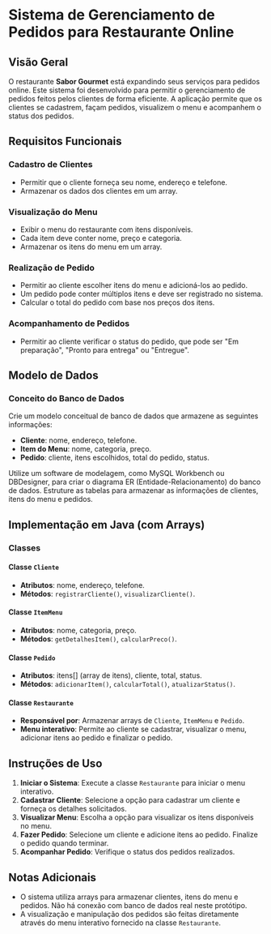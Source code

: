 # Sistema de Gerenciamento de Pedidos para Restaurante Online

## Visão Geral

O restaurante **Sabor Gourmet** está expandindo seus serviços para pedidos online. Este sistema foi desenvolvido para permitir o gerenciamento de pedidos feitos pelos clientes de forma eficiente. A aplicação permite que os clientes se cadastrem, façam pedidos, visualizem o menu e acompanhem o status dos pedidos.

## Requisitos Funcionais

### Cadastro de Clientes
- Permitir que o cliente forneça seu nome, endereço e telefone.
- Armazenar os dados dos clientes em um array.

### Visualização do Menu
- Exibir o menu do restaurante com itens disponíveis.
- Cada item deve conter nome, preço e categoria.
- Armazenar os itens do menu em um array.

### Realização de Pedido
- Permitir ao cliente escolher itens do menu e adicioná-los ao pedido.
- Um pedido pode conter múltiplos itens e deve ser registrado no sistema.
- Calcular o total do pedido com base nos preços dos itens.

### Acompanhamento de Pedidos
- Permitir ao cliente verificar o status do pedido, que pode ser "Em preparação", "Pronto para entrega" ou "Entregue".

## Modelo de Dados

### Conceito do Banco de Dados
Crie um modelo conceitual de banco de dados que armazene as seguintes informações:
- **Cliente**: nome, endereço, telefone.
- **Item do Menu**: nome, categoria, preço.
- **Pedido**: cliente, itens escolhidos, total do pedido, status.

Utilize um software de modelagem, como MySQL Workbench ou DBDesigner, para criar o diagrama ER (Entidade-Relacionamento) do banco de dados. Estruture as tabelas para armazenar as informações de clientes, itens do menu e pedidos.

## Implementação em Java (com Arrays)

### Classes

#### Classe `Cliente`
- **Atributos**: nome, endereço, telefone.
- **Métodos**: `registrarCliente()`, `visualizarCliente()`.

#### Classe `ItemMenu`
- **Atributos**: nome, categoria, preço.
- **Métodos**: `getDetalhesItem()`, `calcularPreco()`.

#### Classe `Pedido`
- **Atributos**: itens[] (array de itens), cliente, total, status.
- **Métodos**: `adicionarItem()`, `calcularTotal()`, `atualizarStatus()`.

#### Classe `Restaurante`
- **Responsável por**: Armazenar arrays de `Cliente`, `ItemMenu` e `Pedido`.
- **Menu interativo**: Permite ao cliente se cadastrar, visualizar o menu, adicionar itens ao pedido e finalizar o pedido.

## Instruções de Uso

1. **Iniciar o Sistema**: Execute a classe `Restaurante` para iniciar o menu interativo.
2. **Cadastrar Cliente**: Selecione a opção para cadastrar um cliente e forneça os detalhes solicitados.
3. **Visualizar Menu**: Escolha a opção para visualizar os itens disponíveis no menu.
4. **Fazer Pedido**: Selecione um cliente e adicione itens ao pedido. Finalize o pedido quando terminar.
5. **Acompanhar Pedido**: Verifique o status dos pedidos realizados.

## Notas Adicionais

- O sistema utiliza arrays para armazenar clientes, itens do menu e pedidos. Não há conexão com banco de dados real neste protótipo.
- A visualização e manipulação dos pedidos são feitas diretamente através do menu interativo fornecido na classe `Restaurante`.

